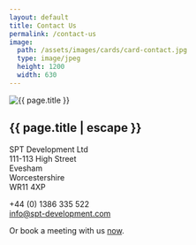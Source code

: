 ```yaml
---
layout: default
title: Contact Us
permalink: /contact-us
image:
  path: /assets/images/cards/card-contact.jpg
  type: image/jpeg
  height: 1200
  width: 630
---
```


<section class="row">
  <div class="col">
    <div class="col-12 col-md-6 ms-md-2 mb-3 mb-md-1 float-md-end">
      <div class="splash-img position-relative">
        <img class="d-block w-100" src="{{ "/assets/images/splash-contact.jpg" | relative_url }}" alt="{{ page.title }}">
      </div>
    </div>
    <h1 class="fs-3 mt-3">{{ page.title | escape }}</h1>
    <p>
      SPT Development Ltd<br />
      111-113 High Street<br />
      Evesham<br />
      Worcestershire<br />
      WR11 4XP<br />
    </p>
    <p>
      +44 (0) 1386 335 522<br />
      <a class="email" href="mailto: info@spt-development.com" title="Contact us">info@spt-development.com</a><br />
    </p>
    <p class="mt-3">
      Or book a meeting with us
      <!-- Calendly link widget begin -->
      <a href="" onclick="Calendly.initPopupWidget({url: 'https://calendly.com/spt-development/introduction?hide_gdpr_banner=1'});return false;">now</a>.
      <!-- Calendly link widget end -->
    </p>
  </div>
</section>

<!-- Calendly inline widget begin
<div class="calendly-inline-widget w-100 vh-100" data-url="https://calendly.com/spt-development/introduction?hide_gdpr_banner=1":630px;"></div>
<script type="text/javascript" src="https://assets.calendly.com/assets/external/widget.js" async></script>
Calendly inline widget end -->

